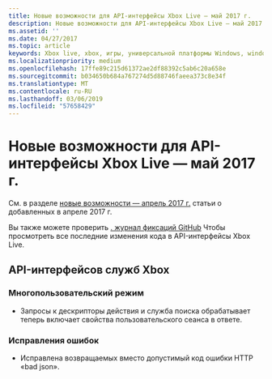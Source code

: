 ```yaml
---
title: Новые возможности для API-интерфейсы Xbox Live — май 2017 г.
description: Новые возможности для API-интерфейсы Xbox Live — май 2017 г.
ms.assetid: ''
ms.date: 04/27/2017
ms.topic: article
keywords: Xbox live, xbox, игры, универсальной платформы Windows, windows 10 для настольных ПК, xbox, новые возможности, май 2017 г.
ms.localizationpriority: medium
ms.openlocfilehash: 17ffe89c215d61372ae2df88392c5ab6c20a658e
ms.sourcegitcommit: b034650b684a767274d5d88746faeea373c8e34f
ms.translationtype: MT
ms.contentlocale: ru-RU
ms.lasthandoff: 03/06/2019
ms.locfileid: "57658429"
---
```

# <a name="whats-new-for-the-xbox-live-apis---may-2017"></a>Новые возможности для API-интерфейсы Xbox Live — май 2017 г.

См. в разделе [новые возможности — апрель 2017 г.](1704-whats-new.md) статьи о добавленных в апреле 2017 г.

Вы также можете проверить [. журнал фиксаций GitHub](https://github.com/Microsoft/xbox-live-api/commits/master) Чтобы просмотреть все последние изменения кода в API-интерфейсы Xbox Live.

## <a name="xbox-services-apis"></a>API-интерфейсов служб Xbox

### <a name="multiplayer"></a>Многопользовательский режим

* Запросы к дескрипторы действия и служба поиска обрабатывает теперь включает свойства пользовательского сеанса в ответе.

### <a name="bug-fixes"></a>Исправления ошибок

* Исправлена возвращаемых вместо допустимый код ошибки HTTP «bad json».

